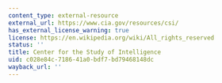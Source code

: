 ```yaml
---
content_type: external-resource
external_url: https://www.cia.gov/resources/csi/
has_external_license_warning: true
license: https://en.wikipedia.org/wiki/All_rights_reserved
status: ''
title: Center for the Study of Intelligence
uid: c028e84c-7186-41a0-bdf7-bd79468148dc
wayback_url: ''
---
```

